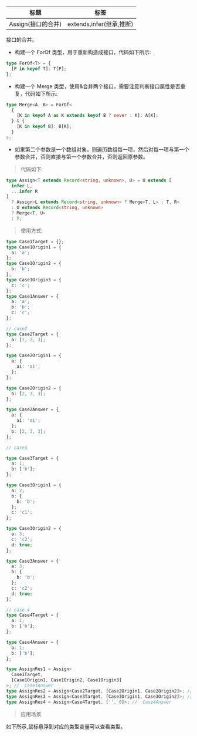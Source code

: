 | 标题               | 标签                     |
| ------------------ | ------------------------ |
| Assign(接口的合并) | extends,infer(继承,推断) |

接口的合并。

- 构建一个 ForOf 类型，用于重新构造成接口，代码如下所示:

```ts
type ForOf<T> = {
  [P in keyof T]: T[P];
};
```

- 构建一个 Merge 类型，使用&合并两个接口，需要注意判断接口属性是否重复，代码如下所示:

```ts
type Merge<A, B> = ForOf<
  {
    [K in keyof A as K extends keyof B ? never : K]: A[K];
  } & {
    [K in keyof B]: B[K];
  }
>;
```

- 如果第二个参数是一个数组对象，则遍历数组每一项，然后对每一项与第一个参数合并，否则直接与第一个参数合并，否则返回原参数。

> 代码如下:

```ts
type Assign<T extends Record<string, unknown>, U> = U extends [
  infer L,
  ...infer R
]
  ? Assign<L extends Record<string, unknown> ? Merge<T, L> : T, R>
  : U extends Record<string, unknown>
  ? Merge<T, U>
  : T;
```

> 使用方式:

```ts
type Case1Target = {};
type Case1Origin1 = {
  a: 'a';
};
type Case1Origin2 = {
  b: 'b';
};
type Case1Origin3 = {
  c: 'c';
};
type Case1Answer = {
  a: 'a';
  b: 'b';
  c: 'c';
};

// case2
type Case2Target = {
  a: [1, 2, 3];
};

type Case2Origin1 = {
  a: {
    a1: 'a1';
  };
};

type Case2Origin2 = {
  b: [2, 3, 3];
};

type Case2Answer = {
  a: {
    a1: 'a1';
  };
  b: [2, 3, 3];
};

// case3

type Case3Target = {
  a: 1;
  b: ['b'];
};

type Case3Origin1 = {
  a: 2;
  b: {
    b: 'b';
  };
  c: 'c1';
};

type Case3Origin2 = {
  a: 3;
  c: 'c2';
  d: true;
};

type Case3Answer = {
  a: 3;
  b: {
    b: 'b';
  };
  c: 'c2';
  d: true;
};

// case 4
type Case4Target = {
  a: 1;
  b: ['b'];
};

type Case4Answer = {
  a: 1;
  b: ['b'];
};

type AssignRes1 = Assign<
  Case1Target,
  [Case1Origin1, Case1Origin2, Case1Origin3]
>; //  Case1Answer
type AssignRes2 = Assign<Case2Target, [Case2Origin1, Case2Origin2]>; //  Case2Answer
type AssignRes3 = Assign<Case3Target, [Case3Origin1, Case3Origin2]>; // Case3Answer
type AssignRes4 = Assign<Case4Target, ['', 0]>; //  Case4Answer
```

> 应用场景

如下所示,鼠标悬浮到对应的类型变量可以查看类型。

<div class="code-editor" data-url="codes/typescript/demo/Assign.ts" data-language="typescript"></div>
